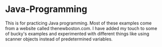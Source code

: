 # Java-Programming

This is for practicing Java programming. Most of these examples come from a website called thenewboston.com. I have added my touch to some of bucky's examples and experimented with different things like using scanner objects instead of predetermined variables.  
